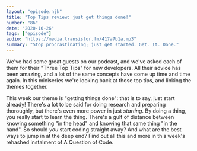 ```yaml
---
layout: "episode.njk"
title: "Top Tips review: just get things done!"
number: "86"
date: "2020-10-26"
tags: ["episode"]
audio: "https://media.transistor.fm/417a7b1a.mp3"
summary: "Stop procrastinating; just get started. Get. It. Done."
---
```


We've had some great guests on our podcast, and we've asked each of them for their "Three Top Tips" for new developers. All their advice has been amazing, and a lot of the same concepts have come up time and time again. In this miniseries we're looking back at those top tips, and linking the themes together.

This week our theme is "getting things done": that is to say, just start already! There's a lot to be said for doing research and preparing thoroughly, but there's even more power in just _starting_. By doing a thing, you really start to learn the thing. There's a gulf of distance between knowing something "in the head" and knowing that same thing "in the hand". So should _you_ start coding straight away? And what are the best ways to jump in at the deep end? Find out all this and more in this week's rehashed instalment of A Question of Code.